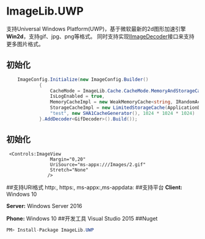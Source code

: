 # ImageLib.UWP
  支持Universal Windows Platform(UWP)，基于微软最新的2d图形加速引擎**Win2d**，支持gif、jpg、png等格式。
  同时支持实现[IImageDecoder](https://github.com/chenrensong/ImageLib.UWP/blob/master/ImageLib/IO/IImageDecoder.cs)接口来支持更多图片格式。
 
## 初始化
``` c#
    ImageConfig.Initialize(new ImageConfig.Builder()
            {
                CacheMode = ImageLib.Cache.CacheMode.MemoryAndStorageCache,
                IsLogEnabled = true,
                MemoryCacheImpl = new WeakMemoryCache<string, IRandomAccessStream>(),
                StorageCacheImpl = new LimitedStorageCache(ApplicationData.Current.LocalCacheFolder,
                "test", new SHA1CacheGenerator(), 1024 * 1024 * 1024)
            }.AddDecoder<GifDecoder>().Build());
```
## 初始化
``` xaml
 <Controls:ImageView 
                Margin="0,20"
                UriSource="ms-appx:///Images/2.gif"
                Stretch="None"
               />
```

##支持URI格式
  http:, https:, ms-appx:,ms-appdata:
##支持平台
  **Client:** Windows 10
  
  **Server:** Windows Server 2016 
  
  **Phone:**  Windows 10 
##开发工具
  Visual Studio 2015 
##Nuget
``` c#
PM> Install-Package ImageLib.UWP
```

